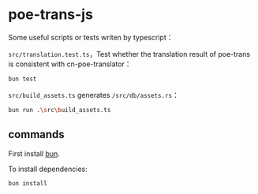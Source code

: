 # poe-trans-js

Some useful scripts or tests writen by typescript：

`src/translation.test.ts`，Test whether the translation result of poe-trans is consistent with cn-poe-translator：

```sh
bun test
```

`src/build_assets.ts` generates `/src/db/assets.rs`：

```sh
bun run .\src\build_assets.ts
```

## commands

First install [bun](https://bun.sh/).

To install dependencies:

```bash
bun install
```
